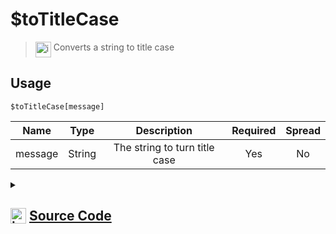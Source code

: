 # $toTitleCase
> <img align="top" src="https://upload.wikimedia.org/wikipedia/commons/thumb/e/e4/Infobox_info_icon.svg/160px-Infobox_info_icon.svg.png?20150409153300" alt="image" width="25" height="auto"> Converts a string to title case
## Usage
```
$toTitleCase[message]
```
| Name | Type | Description | Required | Spread
| :---: | :---: | :---: | :---: | :---: |
message | String | The string to turn title case | Yes | No
<details>
<summary>
    
## <img align="top" src="https://cdn4.iconfinder.com/data/icons/iconsimple-logotypes/512/github-512.png" alt="image" width="25" height="auto">  [Source Code](https://github.com/tryforge/ForgeScript-V2/blob/main/src/native/toTitleCase.ts)
    
</summary>
    
```ts
import { ArgType, NativeFunction, Return } from "../structures"
import lodash from "lodash"

export default new NativeFunction({
    name: "$toTitleCase",
    version: "1.0.6",
    description: "Converts a string to title case",
    brackets: true,
    unwrap: true,
    args: [
        {
            name: "message",
            description: "The string to turn title case",
            rest: false,
            required: true,
            type: ArgType.String,
        },
    ],
    execute(ctx, [m]) {
        return Return.success(
            m
                .split(/ +/)
                .map((x) => lodash.capitalize(x))
                .join(" ")
        )
    },
})

```
    
</details>